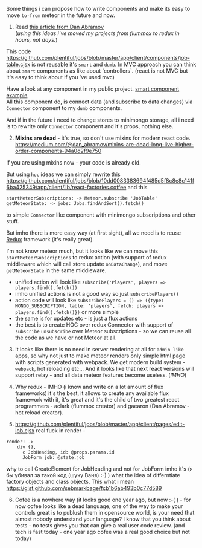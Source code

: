 Some things i can propose how to write components and make 
its easy to move `to-from` meteor in the future and now.

1) Read [this article from Dan Abramov](https://medium.com/@dan_abramov/smart-and-dumb-components-7ca2f9a7c7d0)   
(*using this ideas i've moved my projects from flummox to redux in hours, not days.*)

This code https://github.com/plentiful/jobs/blob/master/app/client/components/job-table.cjsx is not reusable it's `smart` and `dumb`.
In MVC approach you can think about `smart` components as like about 'controllers`. (react is not MVC but it's easy to think about if you 've used mvc)

Have a look at any component in my public project.
[smart component example](https://github.com/istarkov/google-map-react-examples/blob/master/web/flux/components/examples/x_main/main_map_page.jsx)   
All this component do, 
is connect data (and subscribe to data changes) via `Connector` component to my `dumb` components.

And if in the future i need to change stores to minimongo storage, 
all i need is to rewrite only `Connector` component and it's props, nothing else.

2) **Mixins are dead** - it's true, so don't use mixins for modern react code.
https://medium.com/@dan_abramov/mixins-are-dead-long-live-higher-order-components-94a0d2f9e750

If you are using mixins now - your code is already old.

But using `hoc` ideas we can simply rewrite this 
https://github.com/plentiful/jobs/blob/10dd0083383694f485d5f8c8e8c141f6ba425349/app/client/lib/react-factories.coffee and this
```
startMeteorSubscriptions: -> Meteor.subscribe 'JobTable'
getMeteorState: -> jobs: Jobs.findAndSort().fetch()
```
to simple `Connector` like component with minimongo subscriptions and other stuff.

But imho there is more easy way (at first sight), all we need is to reuse [Redux](https://github.com/gaearon/redux) framework (it's really great). 

I'm not know meteor much, but it looks like we can move this `startMeteorSubscriptions` to redux action (with support of redux middleware which will call store update `onDataChange`), and move `getMeteorState` in the same middleware.   
* unified action will look like `subscribe('Players', players => players.find().fetch())`
* imho unified actions is not a good way so just `subscribePlayers()`
* action code will look like `subscribePlayers = () => ({type: MONGO_SUBSCRIPTION, table: 'players', fetch: players => players.find().fetch()})` or more simple
* the same is for updates etc - is just a flux actions
* the best is to create HOC over redux Connector with support of `subscribe` `unsubscribe` over Meteor subscriptions - so we can reuse all the code as we have or not Meteor at all.

3) It looks like there is no need in server rendering at all for `admin like` apps, 
so why not just to make meteor renders only simple html page with scripts generated with webpack.
We get modern build system - `webpack`, hot reloading etc... 
And it looks like that next react versions will support relay - and all data meteor features become useless. (*IMHO*)

4) Why redux - IMHO (i know and write on a lot amount of flux frameworks) it's the best, it allows to create any available flux framework with it, it's great and it's the child of two greatest react programmers - aclark (flummox creator) and gaearon (Dan Abramov - hot reload creator).

5) https://github.com/plentiful/jobs/blob/master/app/client/pages/edit-job.cjsx real fuck in render - 
```  
render: ->
    div {},
      c JobHeading, id: @props.params.id
      JobForm job: @state.job
```
why to call CreateElement for JobHeading and not for JobForm imho it's (я бы убивал за такой код (шучу Ваня) :-) ) 
what the idea of differntiate factory objects and class objects. This what i mean  https://gist.github.com/sebmarkbage/fcb1b6ab493b0c77d589

6) Cofee is a nowhere way (it looks good one year ago, but now :-( ) - for now cofee looks like a dead language, one of the way to make your controls great is to publush them in opensource world, is your need that almost nobody understand your language? I know that you think about tests - no tests gives you that can give a real user code review.
(and tech is fast today - one year ago cofee was a real good choice but not today)

